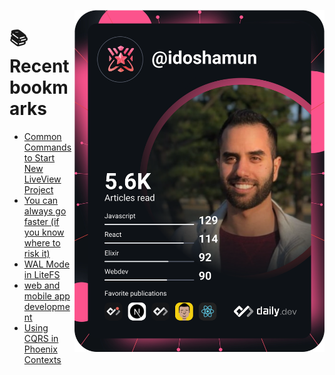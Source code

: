 <a href="https://app.daily.dev/idoshamun"><img src="https://raw.githubusercontent.com/idoshamun/idoshamun/devcard/devcard.svg" align='right' width="400" alt="Ido Shamun's Dev Card"/></a>

# 📚 Recent bookmarks
<!-- BOOKMARKS:START -->
- [Common Commands to Start New LiveView Project](https://app.daily.dev/posts/3d0LG3nkZ?utm_source=rss&utm_medium=bookmarks&utm_campaign=28849d86070e4c099c877ab6837c61f0)
- [You can always go faster &lpar;if you know where to risk it&rpar;](https://app.daily.dev/posts/lcyYX4mtp?utm_source=rss&utm_medium=bookmarks&utm_campaign=28849d86070e4c099c877ab6837c61f0)
- [WAL Mode in LiteFS](https://app.daily.dev/posts/8GSv1lDHY?utm_source=rss&utm_medium=bookmarks&utm_campaign=28849d86070e4c099c877ab6837c61f0)
- [web and mobile app development](https://app.daily.dev/posts/uBRiYENJ7?utm_source=rss&utm_medium=bookmarks&utm_campaign=28849d86070e4c099c877ab6837c61f0)
- [Using CQRS in Phoenix Contexts](https://app.daily.dev/posts/YqaRS3dzb?utm_source=rss&utm_medium=bookmarks&utm_campaign=28849d86070e4c099c877ab6837c61f0)
<!-- BOOKMARKS:END -->
